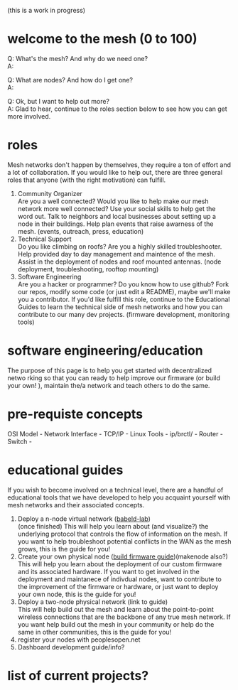 (this is a work in progress)  

# welcome to the mesh (0 to 100)  
Q: What's the mesh? And why do we need one?  
A:  

Q: What are nodes? And how do I get one?  
A:  

Q: Ok, but I want to help out more?  
A: Glad to hear, continue to the roles section below to see how you can get more involved.   

# roles  
Mesh networks don't happen by themselves, they require a ton of effort and a lot of collaboration. If you would like to help out, there are three general roles that anyone (with the right motivation) can fulfill.  
 1. Community Organizer   
      Are you a well connected? Would you like to help make our mesh network more well connected? Use your social skills to help get the word out. Talk to neighbors and local businesses about setting up a node in their buildings. Help plan events that raise awarness of the mesh. (events, outreach, press, education)  
 2. Technical Support   
      Do you like climbing on roofs? Are you a highly skilled troubleshooter. Help provided day to day management and maintence of the mesh. Assist in the deployment of nodes and roof mounted antennas. (node deployment, troubleshooting, rooftop mounting)  
 3. Software Engineering   
      Are you a hacker or programmer? Do you know how to use github? Fork our repos, modify some code (or just edit a README), maybe we'll make you a contributor. If you'd like fulfill this role, continue to the Educational Guides to learn the technical side of mesh networks and how you can contribute to our many dev projects. (firmware development, monitoring tools)  
 
# software engineering/education  
 
The purpose of this page is to help you get started with decentralized netwo    rking so that you can ready to help improve our firmware (or build your own!    ), maintain the/a network and teach others to do the same.
 
# pre-requiste concepts

OSI Model -
Network Interface - 
TCP/IP -
Linux Tools - ip/brctl/ -
Router -
Switch -
 
# educational guides  
If you wish to become involved on a technical level, there are a handful of educational tools that we have developed to help you acquaint yourself with mesh networks and their associated concepts.  
   
 1. Deploy a n-node virtual network ([babeld-lab](https://github.com/sudomesh/babeld-lab))  
(once finished) This will help you learn about (and visualize?) the underlying protocol that controls the flow of information on the mesh. If you want to help troubleshoot potential conflicts in the WAN as the mesh grows, this is the guide for you!  
 2. Create your own physical node ([build firmware guide](https://github.com/sudomesh/sudowrt-firmware))(makenode also?)  
This will help you learn about the deployment of our custom firmware and its associated hardware. If you want to get involved in the deployment and maintanece of indivdual nodes, want to contribute to the improvement of the firmware or hardware, or just want to deploy your own node, this is the guide for you!  
 3. Deploy a two-node physical network (link to guide)  
This will help build out the mesh and learn about the point-to-point wireless connections that are the backbone of any true mesh network. If you want help build out the mesh in your community or help do the same in other communities, this is the guide for you!  
 4. register your nodes with peoplesopen.net  
 5. Dashboard development guide/info?  
 
# list of current projects?  
  



